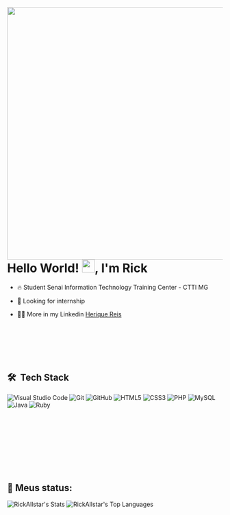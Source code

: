 <img align="right" height="590em" src="https://raw.githubusercontent.com/gist/RickAllstar/82f48089945acc6445c4151178375e53/raw/3a2c5710864212fff649fa13077ec0b02303ee42/githubnewcard.svg"/>
<h1 align="left">Hello World! <img src="https://raw.githubusercontent.com/kaueMarques/kaueMarques/master/hi.gif" height="30px">, I'm Rick</h1>


- 🔥 Student Senai Information Technology Training Center - CTTI MG 

- 🔭 Looking for internship

- 👨‍💻 More in my Linkedin [Herique Reis](https://www.linkedin.com/in/henrique-quirino-350736247/)

<br><br>
          
<br><br>
## 🛠 &nbsp;Tech Stack

![Visual Studio Code](https://img.shields.io/badge/Visual%20Studio%20Code-0078d7.svg?style=for-the-badge&logo=visual-studio-code&logoColor=white)
![Git](https://img.shields.io/badge/git-%23F05033.svg?style=for-the-badge&logo=git&logoColor=white)
![GitHub](https://img.shields.io/badge/github-%23121011.svg?style=for-the-badge&logo=github&logoColor=white)
![HTML5](https://img.shields.io/badge/html5-%23E34F26.svg?style=for-the-badge&logo=html5&logoColor=white)
![CSS3](https://img.shields.io/badge/css3-%231572B6.svg?style=for-the-badge&logo=css3&logoColor=white)
![PHP](https://img.shields.io/badge/PHP-777BB4?style=for-the-badge&logo=php&logoColor=white)
![MySQL](https://img.shields.io/badge/MySQL-00000F?style=for-the-badge&logo=mysql&logoColor=white)
![Java](https://img.shields.io/badge/Java-ED8B00?style=for-the-badge&logo=openjdk&logoColor=white)
![Ruby](https://img.shields.io/badge/ruby-%23CC342D.svg?style=for-the-badge&logo=ruby&logoColor=white)

<br><br>

<br><br>
          
<br><br>
<h2 align="left">
 🔎 Meus status:
</h2>

![RickAllstar's Stats](https://github-readme-stats.vercel.app/api?username=RickAllstar&theme=vue-dark&show_icons=true&hide_border=false&count_private=true)
![RickAllstar's Top Languages](https://github-readme-stats.vercel.app/api/top-langs/?username=RickAllstar&theme=vue-dark&show_icons=true&hide_border=false&layout=compact)

<!--

<img width="490em" src="https://github-readme-twitter-gazf.vercel.app/api?id=maykbrito&layout=wide&show_reply=off&show_retweet=off" />


**maykbrito/maykbrito** is a ✨ _special_ ✨ repository because its `README.md` (this file) appears on your GitHub profile.

Here are some ideas to get you started:

- 🔭 I’m currently working on ...
- 🌱 I’m currently learning ...
- 👯 I’m looking to collaborate on ...
- 🤔 I’m looking for help with ...
- 💬 Ask me about ...
- 📫 How to reach me: ...
- 😄 Pronouns: ...
- ⚡ Fun fact: ...
-->

